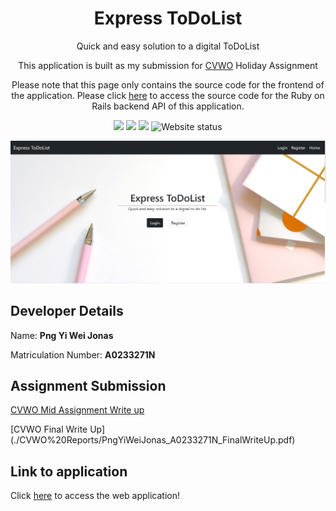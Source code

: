 <h1 align = "center">Express ToDoList</h2>
<p align = "center">Quick and easy solution to a digital ToDoList</p>
<p align = "center">
  This application is built as my submission for <a href = "https://www.comp.nus.edu.sg/~vwo/">CVWO</a> Holiday Assignment
</p>
<p align = "center">
  Please note that this page only contains the source code for the frontend of the application. Please click <a href = "https://github.com/Jonaspng/CVWO_backend"> here</a> to access the source code for the Ruby on Rails backend API of this application.
</p>
<p align = "center">
  <img src = "https://img.shields.io/github/last-commit/Jonaspng/CVWO_frontend?logo=Github"/>
  <img src = "https://img.shields.io/github/forks/Jonaspng/cvwo_frontend?logo=Github"/>
  <img src = "https://img.shields.io/github/repo-size/Jonaspng/cvwo_frontend?logo=Github"/>
  <img alt="Website status" src="https://img.shields.io/website?style=plastic&url=https%3A%2F%2Ftodolist-cvwo.herokuapp.com%2F"/>
</p>

<p align = "center">
  <a href = "https://todolist-cvwo.herokuapp.com/">
    <img src = "https://raw.githubusercontent.com/Jonaspng/CVWO_frontend/main/public/homepage.png"/>    
  </a>
</p>

## Developer Details

Name: **Png Yi Wei Jonas**

Matriculation Number: **A0233271N**

## Assignment Submission

[CVWO Mid Assignment Write up](./CVWO%20Reports/PngYiWeiJonas_A0233271N_midAssignmentWriteUp.pdf)
<P></P>
[CVWO Final Write Up](./CVWO%20Reports/PngYiWeiJonas_A0233271N_FinalWriteUp.pdf)

## Link to application

Click [here](https://todolist-cvwo.herokuapp.com/) to access the web application!


